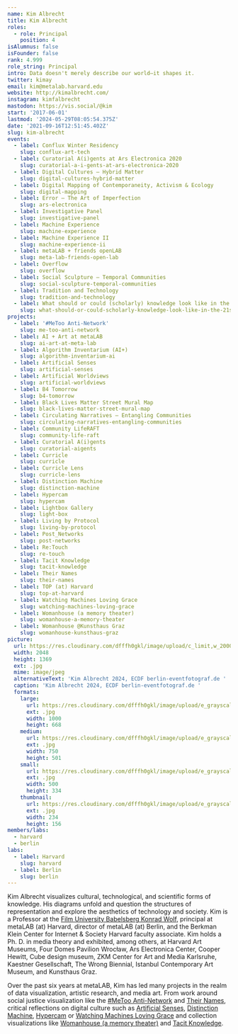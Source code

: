 ```yaml
---
name: Kim Albrecht
title: Kim Albrecht
roles:
  - role: Principal
    position: 4
isAlumnus: false
isFounder: false
rank: 4.999
role_string: Principal
intro: Data doesn't merely describe our world—it shapes it.
twitter: kimay
email: kim@metalab.harvard.edu
website: http://kimalbrecht.com/
instagram: kimfalbrecht
mastodon: https://vis.social/@kim
start: '2017-06-01'
lastmod: '2024-05-29T08:05:54.375Z'
date: '2021-09-16T12:51:45.402Z'
slug: kim-albrecht
events:
  - label: Conflux Winter Residency
    slug: conflux-art-tech
  - label: Curatorial A(i)gents at Ars Electronica 2020
    slug: curatorial-a-i-gents-at-ars-electronica-2020
  - label: Digital Cultures – Hybrid Matter
    slug: digital-cultures-hybrid-matter
  - label: Digital Mapping of Contemporaneity, Activism & Ecology
    slug: digital-mapping
  - label: Error – The Art of Imperfection
    slug: ars-electronica
  - label: Investigative Panel
    slug: investigative-panel
  - label: Machine Experience
    slug: machine-experience
  - label: Machine Experience II
    slug: machine-experience-ii
  - label: metaLAB + friends openLAB
    slug: meta-lab-friends-open-lab
  - label: Overflow
    slug: overflow
  - label: Social Sculpture – Temporal Communities
    slug: social-sculpture-temporal-communities
  - label: Tradition and Technology
    slug: tradition-and-technology
  - label: What should or could (scholarly) knowledge look like in the 21st century?
    slug: what-should-or-could-scholarly-knowledge-look-like-in-the-21st-century
projects:
  - label: '#MeToo Anti-Network'
    slug: me-too-anti-network
  - label: AI + Art at metaLAB
    slug: ai-art-at-meta-lab
  - label: Algorithm Inventarium (AI+)
    slug: algorithm-inventarium-ai
  - label: Artificial Senses
    slug: artificial-senses
  - label: Artificial Worldviews
    slug: artificial-worldviews
  - label: B4 Tomorrow
    slug: b4-tomorrow
  - label: Black Lives Matter Street Mural Map
    slug: black-lives-matter-street-mural-map
  - label: Circulating Narratives – Entangling Communities
    slug: circulating-narratives-entangling-communities
  - label: Community LifeRAFT
    slug: community-life-raft
  - label: Curatorial A(i)gents
    slug: curatorial-aigents
  - label: Curricle
    slug: curricle
  - label: Curricle Lens
    slug: curricle-lens
  - label: Distinction Machine
    slug: distinction-machine
  - label: Hypercam
    slug: hypercam
  - label: Lightbox Gallery
    slug: light-box
  - label: Living by Protocol
    slug: living-by-protocol
  - label: Post_Networks
    slug: post-networks
  - label: Re:Touch
    slug: re-touch
  - label: Tacit Knowledge
    slug: tacit-knowledge
  - label: Their Names
    slug: their-names
  - label: TOP (at) Harvard
    slug: top-at-harvard
  - label: Watching Machines Loving Grace
    slug: watching-machines-loving-grace
  - label: Womanhouse (a memory theater)
    slug: womanhouse-a-memory-theater
  - label: Womanhouse @Kunsthaus Graz
    slug: womanhouse-kunsthaus-graz
picture:
  url: https://res.cloudinary.com/dfffh0gkl/image/upload/c_limit,w_2000,h_2000/e_grayscale/v1716969907/Kim_Albrecht_2024_ECDF_berlin_eventfotograf_de_b7f82353c0.jpg
  width: 2048
  height: 1369
  ext: .jpg
  mime: image/jpeg
  alternativeText: 'Kim Albrecht 2024, ECDF berlin-eventfotograf.de '
  caption: 'Kim Albrecht 2024, ECDF berlin-eventfotograf.de '
  formats:
    large:
      url: https://res.cloudinary.com/dfffh0gkl/image/upload/e_grayscale/v1716969906/large_Kim_Albrecht_2024_ECDF_berlin_eventfotograf_de_b7f82353c0.jpg
      ext: .jpg
      width: 1000
      height: 668
    medium:
      url: https://res.cloudinary.com/dfffh0gkl/image/upload/e_grayscale/v1716969906/medium_Kim_Albrecht_2024_ECDF_berlin_eventfotograf_de_b7f82353c0.jpg
      ext: .jpg
      width: 750
      height: 501
    small:
      url: https://res.cloudinary.com/dfffh0gkl/image/upload/e_grayscale/v1716969907/small_Kim_Albrecht_2024_ECDF_berlin_eventfotograf_de_b7f82353c0.jpg
      ext: .jpg
      width: 500
      height: 334
    thumbnail:
      url: https://res.cloudinary.com/dfffh0gkl/image/upload/e_grayscale/v1716969907/thumbnail_Kim_Albrecht_2024_ECDF_berlin_eventfotograf_de_b7f82353c0.jpg
      ext: .jpg
      width: 234
      height: 156
members/labs:
  - harvard
  - berlin
labs:
  - label: Harvard
    slug: harvard
  - label: Berlin
    slug: berlin
---
```

Kim Albrecht visualizes cultural, technological, and scientific forms of knowledge. His diagrams unfold and question the structures of representation and explore the aesthetics of technology and society. Kim is a Professor at the [Film University Babelsberg Konrad Wolf](https://www.filmuniversitaet.de/en/portrait/person/kim-albrecht), principal at metaLAB (at) Harvard, director of metaLAB (at) Berlin, and the Berkman Klein Center for Internet & Society Harvard faculty associate. Kim holds a Ph. D. in media theory and exhibited, among others, at Harvard Art Museums, Four Domes Pavilion Wrocław, Ars Electronica Center, Cooper Hewitt, Cube design museum, ZKM Center for Art and Media Karlsruhe, Kaestner Gesellschaft, The Wrong Biennial, Istanbul Contemporary Art Museum, and Kunsthaus Graz.

Over the past six years at metaLAB, Kim has led many projects in the realm of data visualization, artistic research, and media art. From work around social justice visualization like the [#MeToo Anti-Network](https://mlml.io/p/me-too-anti-network/) and [Their Names](https://mlml.io/p/their-names/), critical reflections on digital culture such as [Artificial Senses](https://mlml.io/p/artificial-senses/), [Distinction Machine](https://mlml.io/p/distinction-machine/), [Hypercam](https://mlml.io/p/hypercam/) or [Watching Machines Loving Grace](https://mlml.io/p/watching-machines-loving-grace/) and collection visualizations like [Womanhouse (a memory theater)](https://mlml.io/p/womanhouse-a-memory-theater/) and [Tacit Knowledge](https://mlml.io/p/tacit-knowledge/).

